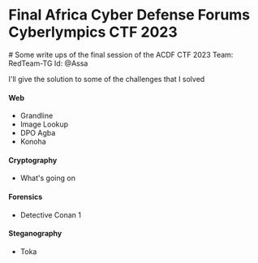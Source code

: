 <h1> Final Africa Cyber Defense Forums Cyberlympics CTF 2023 </h1>
# Some write ups of the final session of the ACDF CTF 2023
Team: RedTeam-TG
Id: @Assa

I'll give the solution to some of the challenges that I solved

#### Web
- Grandline
- Image Lookup
- DPO Agba
- Konoha
  
#### Cryptography
- What's going on 

#### Forensics
- Detective Conan 1 

#### Steganography
- Toka 
